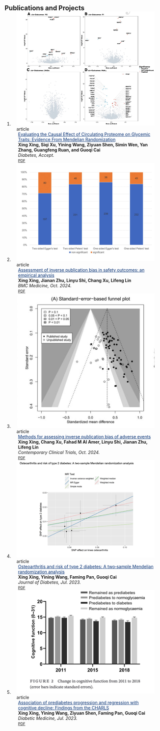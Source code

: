 <h2 id="publications" style="margin: 2px 0px -15px;">Publications and Projects</h2>

<div class="publications">
<ol class="bibliography">
  
<li>
<div class="pub-row">
  <div class="col-sm-3 abbr" style="position: relative;padding-right: 15px;padding-left: 15px;">
    <img src="assets/img/DIA.jpg" class="teaser img-fluid z-depth-1">
    <abbr class="badge">article</abbr>
  </div>

  <div class="col-sm-9" style="position: relative;padding-right: 15px;padding-left: 20px;">
    <div class="title"><a href="https://diabetesjournals.org/diabetes/article-abstract/doi/10.2337/db24-0262/157391/Evaluating-the-causal-effect-of-circulating?redirectedFrom=fulltext" style="color:#002D72">Evaluating the Causal Effect of Circulating Proteome on Glycemic Traits: Evidence From Mendelian Randomization </a></div>
    <div class="author"><strong>Xing Xing, Siqi Xu, Yining Wang, Ziyuan Shen, Simin Wen, Yan Zhang, Guangfeng Ruan, and Guoqi Cai</strong></div>
    <div class="periodical"><em>Diabetes, Accept.</em></div>
    <div class="links">
      <a href="https://diabetesjournals.org/diabetes/article-abstract/doi/10.2337/db24-0262/157391/Evaluating-the-causal-effect-of-circulating?redirectedFrom=fulltext" class="btn btn-sm z-depth-0" role="button" target="_blank" style="font-size:12px;">PDF</a>
    </div>
  </div>
</div>
</li>

<li>
<div class="pub-row">
  <div class="col-sm-3 abbr" style="position: relative;padding-right: 15px;padding-left: 15px;">
    <img src="assets/img/BMC.jpg" class="teaser img-fluid z-depth-1">
    <abbr class="badge">article</abbr>
  </div>

  <div class="col-sm-9" style="position: relative;padding-right: 15px;padding-left: 20px;">
    <div class="title"><a href="https://bmcmedicine.biomedcentral.com/articles/10.1186/s12916-024-03707-2#citeas" style="color:#002D72">Assessment of inverse publication bias in safety outcomes: an empirical analysis </a></div>
    <div class="author"><strong>Xing Xing, Jianan Zhu, Linyu Shi, Chang Xu, Lifeng Lin</strong></div>
    <div class="periodical"><em>BMC Medicine, Oct. 2024.</em></div>
    <div class="links">
      <a href="https://bmcmedicine.biomedcentral.com/articles/10.1186/s12916-024-03707-2#citeas" class="btn btn-sm z-depth-0" role="button" target="_blank" style="font-size:12px;">PDF</a>
    </div>
  </div>
</div>
</li>

<li>
<div class="pub-row">
  <div class="col-sm-3 abbr" style="position: relative;padding-right: 15px;padding-left: 15px;">
    <img src="assets/img/CCT.jpg" class="teaser img-fluid z-depth-1">
    <abbr class="badge">article</abbr>
  </div>

  <div class="col-sm-9" style="position: relative;padding-right: 15px;padding-left: 20px;">
    <div class="title"><a href="https://www.sciencedirect.com/science/article/pii/S1551714424002295" style="color:#002D72">Methods for assessing inverse publication bias of adverse events </a></div>
    <div class="author"><strong>Xing Xing, Chang Xu, Fahad M Al Amer, Linyu Shi, Jianan Zhu, Lifeng Lin</strong></div>
    <div class="periodical"><em>Contemporary Clinical Trials, Oct. 2024.</em></div>
    <div class="links">
      <a href="https://www.sciencedirect.com/science/article/pii/S1551714424002295" class="btn btn-sm z-depth-0" role="button" target="_blank" style="font-size:12px;">PDF</a>
    </div>
  </div>
</div>
</li>

<li>
<div class="pub-row">
  <div class="col-sm-3 abbr" style="position: relative;padding-right: 15px;padding-left: 15px;">
    <img src="assets/img/JoD.jpg" class="teaser img-fluid z-depth-1">
    <abbr class="badge">article</abbr>
  </div>

  <div class="col-sm-9" style="position: relative;padding-right: 15px;padding-left: 20px;">
    <div class="title"><a href="https://onlinelibrary.wiley.com/doi/full/10.1111/1753-0407.13451" style="color:#002D72">Osteoarthritis and risk of type 2 diabetes: A two‐sample Mendelian randomization analysis </a></div>
    <div class="author"><strong>Xing Xing, Yining Wang, Faming Pan, Guoqi Cai</strong></div>
    <div class="periodical"><em>Journal of Diabetes, Jul. 2023.</em></div>
    <div class="links">
      <a href="https://onlinelibrary.wiley.com/doi/full/10.1111/1753-0407.13451" class="btn btn-sm z-depth-0" role="button" target="_blank" style="font-size:12px;">PDF</a>
    </div>
  </div>
</div>
</li>



<li>
<div class="pub-row">
  <div class="col-sm-3 abbr" style="position: relative;padding-right: 15px;padding-left: 15px;">
    <img src="assets/img/DM.jpg" class="teaser img-fluid z-depth-1">
    <abbr class="badge">article</abbr>
  </div>

  <div class="col-sm-9" style="position: relative;padding-right: 15px;padding-left: 20px;">
    <div class="title"><a href="https://onlinelibrary.wiley.com/doi/abs/10.1111/dme.15180" style="color:#002D72">Association of prediabetes progression and regression with cognitive decline: Findings from the CHARLS </a></div>
    <div class="author"><strong>Xing Xing, Yining Wang, Ziyuan Shen, Faming Pan, Guoqi Cai</strong></div>
    <div class="periodical"><em>Diabetic Medicine, Jul. 2023.</em></div>
    <div class="links">
      <a href="https://onlinelibrary.wiley.com/doi/abs/10.1111/dme.15180" class="btn btn-sm z-depth-0" role="button" target="_blank" style="font-size:12px;">PDF</a>
    </div>
  </div>
</div>
</li>







<br>

</ol>
</div>
